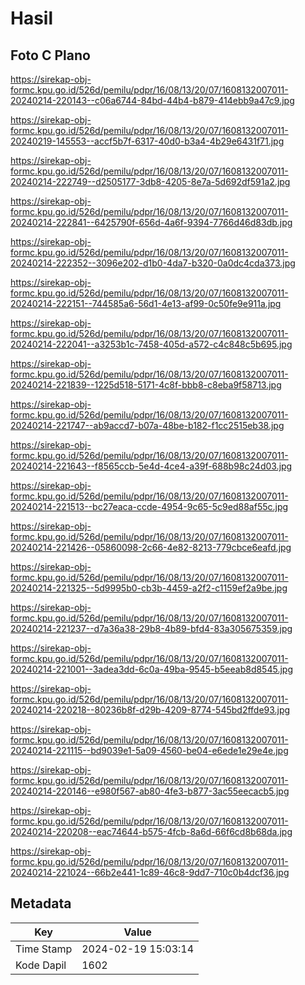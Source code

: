 # Hasil

## Foto C Plano

https://sirekap-obj-formc.kpu.go.id/526d/pemilu/pdpr/16/08/13/20/07/1608132007011-20240214-220143--c06a6744-84bd-44b4-b879-414ebb9a47c9.jpg

https://sirekap-obj-formc.kpu.go.id/526d/pemilu/pdpr/16/08/13/20/07/1608132007011-20240219-145553--accf5b7f-6317-40d0-b3a4-4b29e6431f71.jpg

https://sirekap-obj-formc.kpu.go.id/526d/pemilu/pdpr/16/08/13/20/07/1608132007011-20240214-222749--d2505177-3db8-4205-8e7a-5d692df591a2.jpg

https://sirekap-obj-formc.kpu.go.id/526d/pemilu/pdpr/16/08/13/20/07/1608132007011-20240214-222841--6425790f-656d-4a6f-9394-7766d46d83db.jpg

https://sirekap-obj-formc.kpu.go.id/526d/pemilu/pdpr/16/08/13/20/07/1608132007011-20240214-222352--3096e202-d1b0-4da7-b320-0a0dc4cda373.jpg

https://sirekap-obj-formc.kpu.go.id/526d/pemilu/pdpr/16/08/13/20/07/1608132007011-20240214-222151--744585a6-56d1-4e13-af99-0c50fe9e911a.jpg

https://sirekap-obj-formc.kpu.go.id/526d/pemilu/pdpr/16/08/13/20/07/1608132007011-20240214-222041--a3253b1c-7458-405d-a572-c4c848c5b695.jpg

https://sirekap-obj-formc.kpu.go.id/526d/pemilu/pdpr/16/08/13/20/07/1608132007011-20240214-221839--1225d518-5171-4c8f-bbb8-c8eba9f58713.jpg

https://sirekap-obj-formc.kpu.go.id/526d/pemilu/pdpr/16/08/13/20/07/1608132007011-20240214-221747--ab9accd7-b07a-48be-b182-f1cc2515eb38.jpg

https://sirekap-obj-formc.kpu.go.id/526d/pemilu/pdpr/16/08/13/20/07/1608132007011-20240214-221643--f8565ccb-5e4d-4ce4-a39f-688b98c24d03.jpg

https://sirekap-obj-formc.kpu.go.id/526d/pemilu/pdpr/16/08/13/20/07/1608132007011-20240214-221513--bc27eaca-ccde-4954-9c65-5c9ed88af55c.jpg

https://sirekap-obj-formc.kpu.go.id/526d/pemilu/pdpr/16/08/13/20/07/1608132007011-20240214-221426--05860098-2c66-4e82-8213-779cbce6eafd.jpg

https://sirekap-obj-formc.kpu.go.id/526d/pemilu/pdpr/16/08/13/20/07/1608132007011-20240214-221325--5d9995b0-cb3b-4459-a2f2-c1159ef2a9be.jpg

https://sirekap-obj-formc.kpu.go.id/526d/pemilu/pdpr/16/08/13/20/07/1608132007011-20240214-221237--d7a36a38-29b8-4b89-bfd4-83a305675359.jpg

https://sirekap-obj-formc.kpu.go.id/526d/pemilu/pdpr/16/08/13/20/07/1608132007011-20240214-221001--3adea3dd-6c0a-49ba-9545-b5eeab8d8545.jpg

https://sirekap-obj-formc.kpu.go.id/526d/pemilu/pdpr/16/08/13/20/07/1608132007011-20240214-220218--80236b8f-d29b-4209-8774-545bd2ffde93.jpg

https://sirekap-obj-formc.kpu.go.id/526d/pemilu/pdpr/16/08/13/20/07/1608132007011-20240214-221115--bd9039e1-5a09-4560-be04-e6ede1e29e4e.jpg

https://sirekap-obj-formc.kpu.go.id/526d/pemilu/pdpr/16/08/13/20/07/1608132007011-20240214-220146--e980f567-ab80-4fe3-b877-3ac55eecacb5.jpg

https://sirekap-obj-formc.kpu.go.id/526d/pemilu/pdpr/16/08/13/20/07/1608132007011-20240214-220208--eac74644-b575-4fcb-8a6d-66f6cd8b68da.jpg

https://sirekap-obj-formc.kpu.go.id/526d/pemilu/pdpr/16/08/13/20/07/1608132007011-20240214-221024--66b2e441-1c89-46c8-9dd7-710c0b4dcf36.jpg


## Metadata

| Key        | Value               |
| ---------- | ------------------- |
| Time Stamp | 2024-02-19 15:03:14 |
| Kode Dapil | 1602                |



